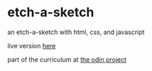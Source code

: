 # etch-a-sketch

an etch-a-sketch with html, css, and javascript

live version [here](https://anton-a-a.github.io/etch-a-sketch/)

part of the curriculum at [the odin project](https://www.theodinproject.com/courses/web-development-101/lessons/etch-a-sketch-project)
